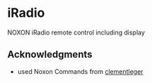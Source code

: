 # iRadio
NOXON iRadio remote control including display 

## Acknowledgments
* used Noxon Commands from [clementleger](https://github.com/clementleger/noxonremote)
